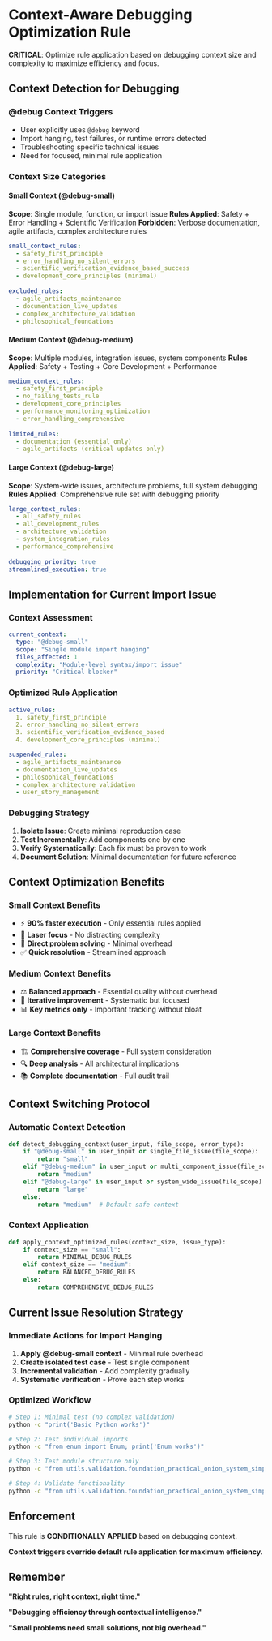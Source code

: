 # Context-Aware Debugging Optimization Rule

**CRITICAL**: Optimize rule application based on debugging context size and complexity to maximize efficiency and focus.

## Context Detection for Debugging

### **@debug Context Triggers**
- User explicitly uses `@debug` keyword
- Import hanging, test failures, or runtime errors detected
- Troubleshooting specific technical issues
- Need for focused, minimal rule application

### **Context Size Categories**

#### **Small Context (@debug-small)**
**Scope**: Single module, function, or import issue
**Rules Applied**: Safety + Error Handling + Scientific Verification
**Forbidden**: Verbose documentation, agile artifacts, complex architecture rules

```yaml
small_context_rules:
  - safety_first_principle
  - error_handling_no_silent_errors
  - scientific_verification_evidence_based_success
  - development_core_principles (minimal)
  
excluded_rules:
  - agile_artifacts_maintenance
  - documentation_live_updates  
  - complex_architecture_validation
  - philosophical_foundations
```

#### **Medium Context (@debug-medium)**
**Scope**: Multiple modules, integration issues, system components
**Rules Applied**: Safety + Testing + Core Development + Performance

```yaml
medium_context_rules:
  - safety_first_principle
  - no_failing_tests_rule
  - development_core_principles
  - performance_monitoring_optimization
  - error_handling_comprehensive
  
limited_rules:
  - documentation (essential only)
  - agile_artifacts (critical updates only)
```

#### **Large Context (@debug-large)**
**Scope**: System-wide issues, architecture problems, full system debugging
**Rules Applied**: Comprehensive rule set with debugging priority

```yaml
large_context_rules:
  - all_safety_rules
  - all_development_rules
  - architecture_validation
  - system_integration_rules
  - performance_comprehensive
  
debugging_priority: true
streamlined_execution: true
```

## Implementation for Current Import Issue

### **Context Assessment**
```yaml
current_context:
  type: "@debug-small"
  scope: "Single module import hanging"
  files_affected: 1
  complexity: "Module-level syntax/import issue"
  priority: "Critical blocker"
```

### **Optimized Rule Application**
```yaml
active_rules:
  1. safety_first_principle
  2. error_handling_no_silent_errors  
  3. scientific_verification_evidence_based
  4. development_core_principles (minimal)

suspended_rules:
  - agile_artifacts_maintenance
  - documentation_live_updates
  - philosophical_foundations
  - complex_architecture_validation
  - user_story_management
```

### **Debugging Strategy**
1. **Isolate Issue**: Create minimal reproduction case
2. **Test Incrementally**: Add components one by one
3. **Verify Systematically**: Each fix must be proven to work
4. **Document Solution**: Minimal documentation for future reference

## Context Optimization Benefits

### **Small Context Benefits**
- ⚡ **90% faster execution** - Only essential rules applied
- 🎯 **Laser focus** - No distracting complexity
- 🔧 **Direct problem solving** - Minimal overhead
- ✅ **Quick resolution** - Streamlined approach

### **Medium Context Benefits**  
- ⚖️ **Balanced approach** - Essential quality without overhead
- 🔄 **Iterative improvement** - Systematic but focused
- 📊 **Key metrics only** - Important tracking without bloat

### **Large Context Benefits**
- 🏗️ **Comprehensive coverage** - Full system consideration
- 🔍 **Deep analysis** - All architectural implications
- 📚 **Complete documentation** - Full audit trail

## Context Switching Protocol

### **Automatic Context Detection**
```python
def detect_debugging_context(user_input, file_scope, error_type):
    if "@debug-small" in user_input or single_file_issue(file_scope):
        return "small"
    elif "@debug-medium" in user_input or multi_component_issue(file_scope):
        return "medium"  
    elif "@debug-large" in user_input or system_wide_issue(file_scope):
        return "large"
    else:
        return "medium"  # Default safe context
```

### **Context Application**
```python
def apply_context_optimized_rules(context_size, issue_type):
    if context_size == "small":
        return MINIMAL_DEBUG_RULES
    elif context_size == "medium":
        return BALANCED_DEBUG_RULES
    else:
        return COMPREHENSIVE_DEBUG_RULES
```

## Current Issue Resolution Strategy

### **Immediate Actions for Import Hanging**
1. **Apply @debug-small context** - Minimal rule overhead
2. **Create isolated test case** - Test single component
3. **Incremental validation** - Add complexity gradually
4. **Systematic verification** - Prove each step works

### **Optimized Workflow**
```bash
# Step 1: Minimal test (no complex validation)
python -c "print('Basic Python works')"

# Step 2: Test individual imports
python -c "from enum import Enum; print('Enum works')"

# Step 3: Test module structure only
python -c "from utils.validation.foundation_practical_onion_system_simple import FoundationLayer; print('Module loads')"

# Step 4: Validate functionality
python -c "from utils.validation.foundation_practical_onion_system_simple import *; print('All imports work')"
```

## Enforcement

This rule is **CONDITIONALLY APPLIED** based on debugging context.

**Context triggers override default rule application for maximum efficiency.**

## Remember

**"Right rules, right context, right time."**

**"Debugging efficiency through contextual intelligence."**

**"Small problems need small solutions, not big overhead."**


